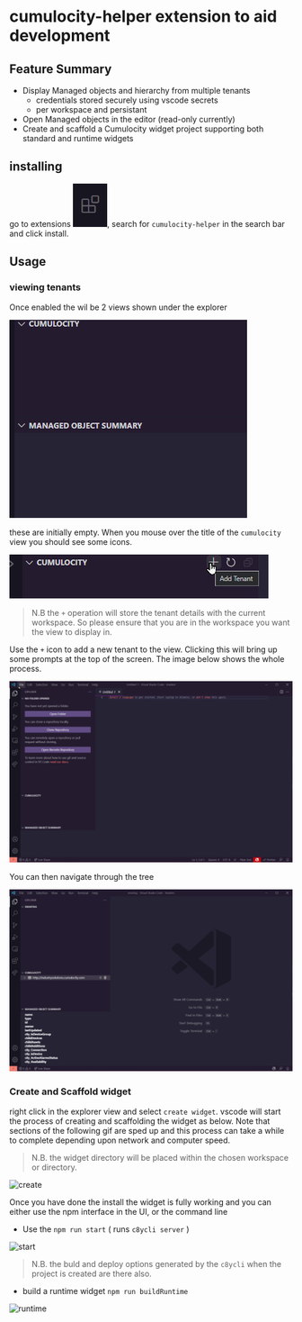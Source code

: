 <!-- @format -->

# cumulocity-helper extension to aid development

## Feature Summary

-   Display Managed objects and hierarchy from multiple tenants
    -   credentials stored securely using vscode secrets
    -   per workspace and persistant
-   Open Managed objects in the editor (read-only currently)
-   Create and scaffold a Cumulocity widget project supporting both standard and runtime widgets

## installing

go to extensions ![extensions](images/extensions.png), search for `cumulocity-helper` in the search bar and click install.

## Usage

### viewing tenants

Once enabled the wil be 2 views shown under the explorer

![views](images/views.png)

these are initially empty. When you mouse over the title of the `cumulocity` view you should see some icons.

![mouseover](images/mouseover.png)

> N.B the `+` operation will store the tenant details with the current workspace. So please ensure that you are in the workspace you want the view to display in.

Use the `+` icon to add a new tenant to the view. Clicking this will bring up some prompts at the top of the screen. The image below shows the whole process.

![addtenant](images/addtenant.gif)

You can then navigate through the tree

![navigate](images/navigate.gif)

### Create and Scaffold widget

right click in the explorer view and select `create widget`. vscode will start the process of creating and scaffolding the widget as below. Note that sections of the following gif are sped up and this process can take a while to complete depending upon network and computer speed.

> N.B. the widget directory will be placed within the chosen workspace or directory.

![create](images/create.gif)

Once you have done the install the widget is fully working and you can either use the npm interface in the UI, or the command line

-   Use the `npm run start` ( runs `c8ycli server` )

![start](images/start.gif)

> N.B. the buld and deploy options generated by the `c8ycli` when the project is created are there also.

-   build a runtime widget `npm run buildRuntime`

![runtime](images/runtime.gif)
